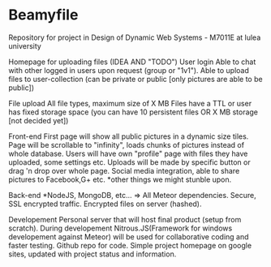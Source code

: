 Beamyfile
=========

Repository for project in Design of Dynamic Web Systems - M7011E at lulea university


Homepage for uploading files (IDEA AND "TODO")
  User login
    Able to chat with other logged in users upon request (group or "1v1").
    Able to upload files to user-collection (can be private or public [only pictures are able to be public])
  
  File upload
    All file types, maximum size of X MB
    Files have a TTL or user has fixed storage space (you can have 10 persistent files OR X MB storage [not decided yet])
    
  Front-end
    First page will show all public pictures in a dynamic size tiles. Page will be scrollable to "infinity", loads chunks of pictures instead of whole database.
    Users will have own "profile" page with files they have uploaded, some settings etc.
    Uploads will be made by specific button or drag 'n drop over whole page.
    Social media integration, able to share pictures to Facebook,G+ etc.
    *other things we might stunble upon.
    
  Back-end
    *NodeJS, MongoDB, etc... => All Meteor dependencies.
    Secure, SSL encrypted traffic.
    Encrypted files on server (hashed).

  Developement
    Personal server that will host final product (setup from scratch).
    During developement Nitrous.JS(Framework for windows developement against Meteor) will be used for collaborative coding and faster testing.
    Github repo for code.
    Simple project homepage on google sites, updated with project status and information.
